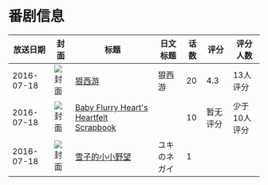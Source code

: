 # 番剧信息

|放送日期|封面|标题|日文标题|话数|评分|评分人数|
|---|---|---|---|---|---|---|
|2016-07-18|![封面](https://lain.bgm.tv/pic/cover/c/d8/06/187338_0fuzj.jpg)|[狠西游](https://bangumi.tv/subject/187338)|狠西游|20|4.3|13人评分|
|2016-07-18|![封面](https://lain.bgm.tv/pic/cover/c/d1/01/421164_xI7lU.jpg)|[Baby Flurry Heart's Heartfelt Scrapbook](https://bangumi.tv/subject/421164)||10|暂无评分|少于10人评分|
|2016-07-18|![封面](https://lain.bgm.tv/pic/cover/c/b9/45/449830_13TZ3.jpg)|[雪子的小小野望](https://bangumi.tv/subject/449830)|ユキのネガイ|1|||
